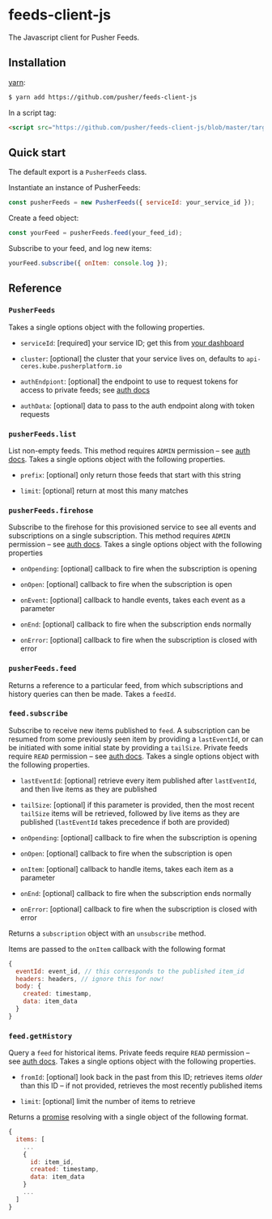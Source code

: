 # feeds-client-js

The Javascript client for Pusher Feeds.

## Installation

[yarn](https://yarnpkg.com/):

```sh
$ yarn add https://github.com/pusher/feeds-client-js
```

In a script tag:

```html
<script src="https://github.com/pusher/feeds-client-js/blob/master/target/pusher-feeds-client.js"></script> [TODO does this actually work?]
```

## Quick start

The default export is a `PusherFeeds` class.

Instantiate an instance of PusherFeeds:

```js
const pusherFeeds = new PusherFeeds({ serviceId: your_service_id });
```

Create a feed object:

```js
const yourFeed = pusherFeeds.feed(your_feed_id);
```

Subscribe to your feed, and log new items:

```js
yourFeed.subscribe({ onItem: console.log });
```

## Reference

### `PusherFeeds`

Takes a single options object with the following properties.

- `serviceId`: [required] your service ID; get this from [your
  dashboard](https://dash.pusher.com)

- `cluster`: [optional] the cluster that your service lives on, defaults to
  `api-ceres.kube.pusherplatform.io`

- `authEndpiont`: [optional] the endpoint to use to request tokens for access
  to private feeds; see [auth docs](TODO)

- `authData`: [optional] data to pass to the auth endpoint along with token
  requests

### `pusherFeeds.list`

List non-empty feeds. This method requires `ADMIN` permission – see [auth
docs](TODO). Takes a single options object with the following properties.

- `prefix`: [optional] only return those feeds that start with this string

- `limit`: [optional] return at most this many matches

### `pusherFeeds.firehose`

Subscribe to the firehose for this provisioned service to see all events and
subscriptions on a single subscription. This method requires `ADMIN` permission
– see [auth docs](TODO). Takes a single options object with the following
properties

- `onOpending`: [optional] callback to fire when the subscription is opening

- `onOpen`: [optional] callback to fire when the subscription is open

- `onEvent`: [optional] callback to handle events, takes each event as a
  parameter

- `onEnd`: [optional] callback to fire when the subscription ends normally

- `onError`: [optional] callback to fire when the subscription is closed with
  error

### `pusherFeeds.feed`

Returns a reference to a particular feed, from which subscriptions and history
queries can then be made. Takes a `feedId`.

### `feed.subscribe`

Subscribe to receive new items published to `feed`. A subscription can be
resumed from some previously seen item by providing a `lastEventId`, or can be
initiated with some initial state by providing a `tailSize`. Private feeds require `READ` permission – see [auth docs](TODO). Takes a single
options object with the following properties.

- `lastEventId`: [optional] retrieve every item published after `lastEventId`,
  and then live items as they are published

- `tailSize`: [optional] if this parameter is provided, then the most recent
  `tailSize` items will be retrieved, followed by live items as they are
  published (`lastEventId` takes precedence if both are provided)

- `onOpending`: [optional] callback to fire when the subscription is opening

- `onOpen`: [optional] callback to fire when the subscription is open

- `onItem`: [optional] callback to handle items, takes each item as a parameter

- `onEnd`: [optional] callback to fire when the subscription ends normally

- `onError`: [optional] callback to fire when the subscription is closed with
  error

Returns a `subscription` object with an `unsubscribe` method.

Items are passed to the `onItem` callback with the following format

```js
{
  eventId: event_id, // this corresponds to the published item_id
  headers: headers, // ignore this for now!
  body: {
    created: timestamp,
    data: item_data
  }
}
```

### `feed.getHistory`

Query a `feed` for historical items. Private feeds require `READ` permission – see [auth docs](TODO). Takes a single options object with the
following properties.

- `fromId`: [optional] look back in the past from this ID; retrieves items
  _older_ than this ID – if not provided, retrieves the most recently published
  items

- `limit`: [optional] limit the number of items to retrieve

Returns a [promise](https://mdn.io/promise) resolving with a single object of
the following format.

```js
{
  items: [
    ...
    {
      id: item_id,
      created: timestamp,
      data: item_data
    }
    ...
  ]
}
```
